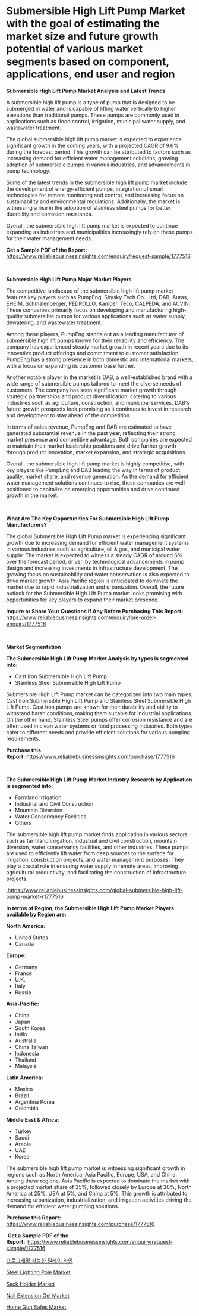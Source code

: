<p><h1>Submersible High Lift Pump Market with the goal of estimating the market size and future growth potential of various market segments based on component, applications, end user and region</h1></p><p><strong>Submersible High Lift Pump Market Analysis and Latest Trends</strong></p>
<p><p>A submersible high lift pump is a type of pump that is designed to be submerged in water and is capable of lifting water vertically to higher elevations than traditional pumps. These pumps are commonly used in applications such as flood control, irrigation, municipal water supply, and wastewater treatment.</p><p>The global submersible high lift pump market is expected to experience significant growth in the coming years, with a projected CAGR of 9.6% during the forecast period. This growth can be attributed to factors such as increasing demand for efficient water management solutions, growing adoption of submersible pumps in various industries, and advancements in pump technology.</p><p>Some of the latest trends in the submersible high lift pump market include the development of energy-efficient pumps, integration of smart technologies for remote monitoring and control, and increasing focus on sustainability and environmental regulations. Additionally, the market is witnessing a rise in the adoption of stainless steel pumps for better durability and corrosion resistance.</p><p>Overall, the submersible high lift pump market is expected to continue expanding as industries and municipalities increasingly rely on these pumps for their water management needs.</p></p>
<p><strong>Get a Sample PDF of the Report:&nbsp;</strong> <a href="https://www.reliablebusinessinsights.com/enquiry/request-sample/1777516">https://www.reliablebusinessinsights.com/enquiry/request-sample/1777516</a></p>
<p>&nbsp;</p>
<p><strong>Submersible High Lift Pump Major Market Players</strong></p>
<p><p>The competitive landscape of the submersible high lift pump market features key players such as PumpEng, Shysky Tech Co., Ltd, DAB, Auras, EHEIM, Schmalenberger, PEDROLLO, Kamoer, Teco, CALPEDA, and ACVIN. These companies primarily focus on developing and manufacturing high-quality submersible pumps for various applications such as water supply, dewatering, and wastewater treatment.</p><p>Among these players, PumpEng stands out as a leading manufacturer of submersible high lift pumps known for their reliability and efficiency. The company has experienced steady market growth in recent years due to its innovative product offerings and commitment to customer satisfaction. PumpEng has a strong presence in both domestic and international markets, with a focus on expanding its customer base further.</p><p>Another notable player in the market is DAB, a well-established brand with a wide range of submersible pumps tailored to meet the diverse needs of customers. The company has seen significant market growth through strategic partnerships and product diversification, catering to various industries such as agriculture, construction, and municipal services. DAB's future growth prospects look promising as it continues to invest in research and development to stay ahead of the competition.</p><p>In terms of sales revenue, PumpEng and DAB are estimated to have generated substantial revenue in the past year, reflecting their strong market presence and competitive advantage. Both companies are expected to maintain their market leadership positions and drive further growth through product innovation, market expansion, and strategic acquisitions.</p><p>Overall, the submersible high lift pump market is highly competitive, with key players like PumpEng and DAB leading the way in terms of product quality, market share, and revenue generation. As the demand for efficient water management solutions continues to rise, these companies are well-positioned to capitalize on emerging opportunities and drive continued growth in the market.</p></p>
<p>&nbsp;</p>
<p><strong>What Are The Key Opportunities For Submersible High Lift Pump Manufacturers?</strong></p>
<p><p>The global Submersible High Lift Pump market is experiencing significant growth due to increasing demand for efficient water management systems in various industries such as agriculture, oil & gas, and municipal water supply. The market is expected to witness a steady CAGR of around 6% over the forecast period, driven by technological advancements in pump design and increasing investments in infrastructure development. The growing focus on sustainability and water conservation is also expected to drive market growth. Asia Pacific region is anticipated to dominate the market due to rapid industrialization and urbanization. Overall, the future outlook for the Submersible High Lift Pump market looks promising with opportunities for key players to expand their market presence.</p></p>
<p><strong>Inquire or Share Your Questions If Any Before Purchasing This Report:</strong> <a href="https://www.reliablebusinessinsights.com/enquiry/pre-order-enquiry/1777516">https://www.reliablebusinessinsights.com/enquiry/pre-order-enquiry/1777516</a></p>
<p>&nbsp;</p>
<p><strong>Market Segmentation</strong></p>
<p><strong>The Submersible High Lift Pump Market Analysis by types is segmented into:</strong></p>
<p><ul><li>Cast Iron Submersible High Lift Pump</li><li>Stainless Steel Submersible High Lift Pump</li></ul></p>
<p><p>Submersible High Lift Pump market can be categorized into two main types: Cast Iron Submersible High Lift Pump and Stainless Steel Submersible High Lift Pump. Cast Iron pumps are known for their durability and ability to withstand harsh conditions, making them suitable for industrial applications. On the other hand, Stainless Steel pumps offer corrosion resistance and are often used in clean water systems or food processing industries. Both types cater to different needs and provide efficient solutions for various pumping requirements.</p></p>
<p><strong>Purchase this Report:&nbsp;</strong><a href="https://www.reliablebusinessinsights.com/purchase/1777516">https://www.reliablebusinessinsights.com/purchase/1777516</a></p>
<p>&nbsp;</p>
<p><strong>The Submersible High Lift Pump Market Industry Research by Application is segmented into:</strong></p>
<p><ul><li>Farmland Irrigation</li><li>Industrial and Civil Construction</li><li>Mountain Diversion</li><li>Water Conservancy Facilities</li><li>Others</li></ul></p>
<p><p>The submersible high lift pump market finds application in various sectors such as farmland irrigation, industrial and civil construction, mountain diversion, water conservancy facilities, and other industries. These pumps are used to efficiently lift water from deep sources to the surface for irrigation, construction projects, and water management purposes. They play a crucial role in ensuring water supply in remote areas, improving agricultural productivity, and facilitating the construction of infrastructure projects.</p></p>
<p><a href="https://www.reliablebusinessinsights.com/global-submersible-high-lift-pump-market-r1777516">&nbsp;https://www.reliablebusinessinsights.com/global-submersible-high-lift-pump-market-r1777516</a></p>
<p><strong>In terms of Region, the Submersible High Lift Pump Market Players available by Region are:</strong></p>
<p>
    <p> <strong> North America: </strong>
        <ul>
            <li>United States</li>
            <li>Canada</li>
        </ul>
        </p> 
    <p> <strong> Europe: </strong>
        <ul>
            <li>Germany</li>
            <li>France</li>
            <li>U.K.</li>
            <li>Italy</li>
            <li>Russia</li>
        </ul>
        </p> 
    <p> <strong> Asia-Pacific: </strong>
        <ul>
            <li>China</li>
            <li>Japan</li>
            <li>South Korea</li>
            <li>India</li>
            <li>Australia</li>
            <li>China Taiwan</li>
            <li>Indonesia</li>
            <li>Thailand</li>
            <li>Malaysia</li>
        </ul>
        </p> 
    <p> <strong> Latin America: </strong>
        <ul>
            <li>Mexico</li>
            <li>Brazil</li>
            <li>Argentina Korea</li>
            <li>Colombia</li>
        </ul>
        </p> 
    <p> <strong> Middle East & Africa: </strong>
        <ul>
            <li>Turkey</li>
            <li>Saudi</li>
            <li>Arabia</li>
            <li>UAE</li>
            <li>Korea</li>
        </ul>
    </p>
    </p>
<p><p>The submersible high lift pump market is witnessing significant growth in regions such as North America, Asia Pacific, Europe, USA, and China. Among these regions, Asia Pacific is expected to dominate the market with a projected market share of 35%, followed closely by Europe at 30%, North America at 25%, USA at 5%, and China at 5%. This growth is attributed to increasing urbanization, industrialization, and irrigation activities driving the demand for efficient water pumping solutions.</p></p>
<p><strong>Purchase this Report: </strong><a href="https://www.reliablebusinessinsights.com/purchase/1777516">https://www.reliablebusinessinsights.com/purchase/1777516</a></p>
<p>&nbsp;<strong>Get a Sample PDF of the Report:&nbsp;&nbsp;</strong><a href="https://www.reliablebusinessinsights.com/enquiry/request-sample/1777516">https://www.reliablebusinessinsights.com/enquiry/request-sample/1777516</a></p>
<p><strong></strong></p>
<p><p><a href="https://github.com/mpodehpw07370073/Market-Research-Report-List-3/blob/main/120257370561.md">프로그래밍 가능한 딜레이 라인</a></p><p><a href="https://medium.com/@sdonald04328/steel-lighting-pole-market-trends-a-detailed-study-of-its-market-segmentation-and-analyzing-the-fc98a1b82aff">Steel Lighting Pole Market</a></p><p><a href="https://medium.com/@clairhane1992/insights-into-the-sack-holder-industry-market-financial-status-market-size-and-revenue-analysis-f0a0e21bff21">Sack Holder Market</a></p><p><a href="https://medium.com/@eltaoberts/global-nail-extension-gel-market-exploring-market-share-market-trends-and-future-growth-75d51ade2fb0">Nail Extension Gel Market</a></p><p><a href="https://medium.com/@scottroberts2661/home-gun-safes-market-outlook-and-forecast-from-2024-to-2031-c27a706bfb78">Home Gun Safes Market</a></p></p>